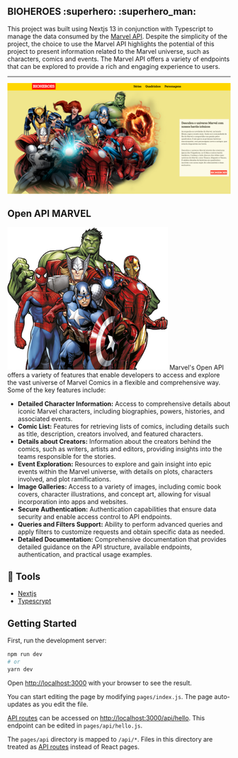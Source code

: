 

<H2 > BIOHEROES :superhero:	:superhero_man:</H1>

This project was built using Nextjs 13 in conjunction with Typescript to manage the data consumed by the [Marvel API](https://developer.marvel.com). Despite the simplicity of the project, the choice to use the Marvel API highlights the potential of this project to present information related to the Marvel universe, such as characters, comics and events. The Marvel API offers a variety of endpoints that can be explored to provide a rich and engaging experience to users.

<hr/>
<img src="public/Image_main.png" style="text-align: right"/>


## Open API MARVEL
<img src="public/card_eventos.png"/>
Marvel's Open API offers a variety of features that enable developers to access and explore the vast universe of Marvel Comics in a flexible and comprehensive way. Some of the key features include:

- **Detailed Character Information:** Access to comprehensive details about iconic Marvel characters, including biographies, powers, histories, and associated events.
- **Comic List:** Features for retrieving lists of comics, including details such as title, description, creators involved, and featured characters.
- **Details about Creators:** Information about the creators behind the comics, such as writers, artists and editors, providing insights into the teams responsible for the stories.
- **Event Exploration:** Resources to explore and gain insight into epic events within the Marvel universe, with details on plots, characters involved, and plot ramifications.
- **Image Galleries:** Access to a variety of images, including comic book covers, character illustrations, and concept art, allowing for visual incorporation into apps and websites.
- **Secure Authentication:** Authentication capabilities that ensure data security and enable access control to API endpoints.
- **Queries and Filters Support:** Ability to perform advanced queries and apply filters to customize requests and obtain specific data as needed.
- **Detailed Documentation:** Comprehensive documentation that provides detailed guidance on the API structure, available endpoints, authentication, and practical usage examples.

 ## :hammer: Tools
- [Nextjs](https://nextjs.org)
- [Typescrypt](https://www.googleadservices.com/pagead/aclk?sa=L&ai=DChcSEwix_MH5wvOCAxVjQkgAHUZVDMUYABABGgJjZQ&ae=2&gclid=Cj0KCQiA67CrBhC1ARIsACKAa8TTtSLsYnVQIXXRw9ElK76qNfxFXftj7pxq_-DmFBKfiuFGH7w-KrIaAozdEALw_wcB&ohost=www.google.com&cid=CAESVuD2TDdQLDCUnafrpQoeB15o09PU-LrHghkQezo3weqnDWjv3mbQG3wHEkrxzXEFCjCodIpTY1lxpqkENGB7F2EFNuoZD32Gg9aHyJ92b5IUPdb9SJg4&sig=AOD64_3r2G_p4IYpbtjB1Y2c9dyxadqFUw&q&adurl&ved=2ahUKEwjn67v5wvOCAxWuJ7kGHefRDrUQ0Qx6BAgKEAE)

## Getting Started

First, run the development server:

```bash
npm run dev
# or
yarn dev
```

Open [http://localhost:3000](http://localhost:3000) with your browser to see the result.
 
You can start editing the page by modifying `pages/index.js`. The page auto-updates as you edit the file.

[API routes](https://nextjs.org/docs/api-routes/introduction) can be accessed on [http://localhost:3000/api/hello](http://localhost:3000/api/hello). This endpoint can be edited in `pages/api/hello.js`.

The `pages/api` directory is mapped to `/api/*`. Files in this directory are treated as [API routes](https://nextjs.org/docs/api-routes/introduction) instead of React pages.


